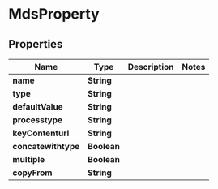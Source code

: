
# MdsProperty

## Properties
Name | Type | Description | Notes
------------ | ------------- | ------------- | -------------
**name** | **String** |  | 
**type** | **String** |  | 
**defaultValue** | **String** |  | 
**processtype** | **String** |  | 
**keyContenturl** | **String** |  | 
**concatewithtype** | **Boolean** |  | 
**multiple** | **Boolean** |  | 
**copyFrom** | **String** |  | 



